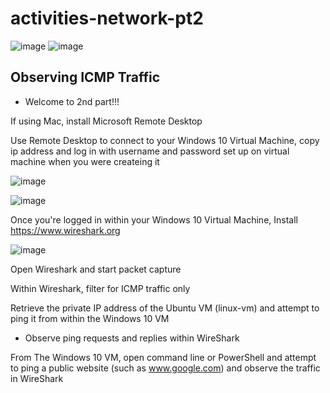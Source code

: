 # activities-network-pt2


![image](https://github.com/user-attachments/assets/4ed2242a-809c-45a7-9fab-4091aef6f850)    ![image](https://github.com/user-attachments/assets/8ad90810-eb97-4e8a-877a-8c34541b3594)





<h2>Observing ICMP Traffic</h2>

- Welcome to 2nd part!!!








If using Mac, install Microsoft Remote Desktop




Use Remote Desktop to connect to your Windows 10 Virtual Machine, copy ip address and log in with username and password set up on virtual machine when you were createing it

![image](https://github.com/user-attachments/assets/51b86540-027b-4bcf-8f4b-8cac82c74ebd)


![image](https://github.com/user-attachments/assets/cd79c046-0012-4767-972f-1ed925537e36)



Once you're logged in within your Windows 10 Virtual Machine, Install https://www.wireshark.org



![image](https://github.com/user-attachments/assets/9a6f3ecc-f272-4e8e-b87a-e33e2f9f4335)




Open Wireshark and start packet capture


Within Wireshark, filter for ICMP traffic only


Retrieve the private IP address of the Ubuntu VM (linux-vm) and attempt to ping it from within the Windows 10 VM
- Observe ping requests and replies within WireShark


  
From The Windows 10 VM, open command line or PowerShell and attempt to ping a public website (such as www.google.com) and observe the traffic in WireShark

